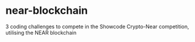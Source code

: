 # near-blockchain
3 coding challenges to compete in the Showcode Crypto-Near competition, utilising the NEAR blockchain
